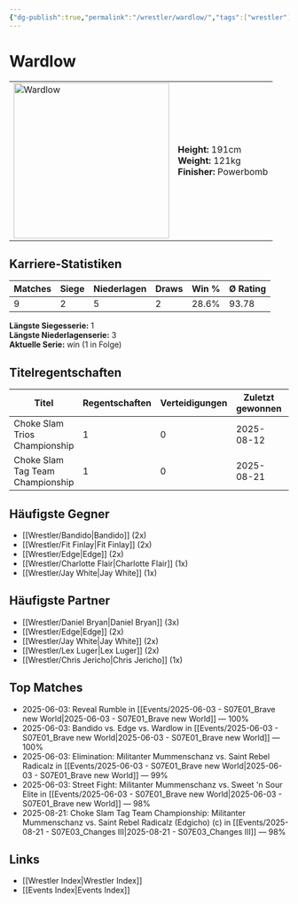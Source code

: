 ```yaml
---
{"dg-publish":true,"permalink":"/wrestler/wardlow/","tags":["wrestler"],"noteIcon":"","created":"2025-08-11T09:33:21.806+02:00"}
---
```



# Wardlow

<table>
<tr>
<td><img src="Wardlow.png" width="280" alt="Wardlow"></td>
<td>
<b>Height:</b> 191cm<br>
<b>Weight:</b> 121kg<br>
<b>Finisher:</b> Powerbomb<br>
</td>
</tr>
</table>

## Karriere-Statistiken

| Matches | Siege | Niederlagen | Draws | Win % | Ø Rating |
|---------|-------|-------------|-------|-------|-----------|
| 9 | 2 | 5 | 2 | 28.6% | 93.78 |

**Längste Siegesserie:** 1<br>**Längste Niederlagenserie:** 3<br>**Aktuelle Serie:** win (1 in Folge)

## Titelregentschaften
| Titel | Regentschaften | Verteidigungen | Zuletzt gewonnen | Aktuell |
|-------|---------------|----------------|------------------|---------|
| Choke Slam Trios Championship | 1 | 0 | 2025-08-12 |  |
| Choke Slam Tag Team Championship | 1 | 0 | 2025-08-21 |  |


## Häufigste Gegner
- [[Wrestler/Bandido\|Bandido]] (2x)
- [[Wrestler/Fit Finlay\|Fit Finlay]] (2x)
- [[Wrestler/Edge\|Edge]] (2x)
- [[Wrestler/Charlotte Flair\|Charlotte Flair]] (1x)
- [[Wrestler/Jay White\|Jay White]] (1x)

## Häufigste Partner
- [[Wrestler/Daniel Bryan\|Daniel Bryan]] (3x)
- [[Wrestler/Edge\|Edge]] (2x)
- [[Wrestler/Jay White\|Jay White]] (2x)
- [[Wrestler/Lex Luger\|Lex Luger]] (2x)
- [[Wrestler/Chris Jericho\|Chris Jericho]] (1x)

## Top Matches
- 2025-06-03: Reveal Rumble in [[Events/2025-06-03 - S07E01_Brave new World\|2025-06-03 - S07E01_Brave new World]] — 100%
- 2025-06-03: Bandido vs. Edge vs. Wardlow in [[Events/2025-06-03 - S07E01_Brave new World\|2025-06-03 - S07E01_Brave new World]] — 100%
- 2025-06-03: Elimination: Militanter Mummenschanz vs. Saint Rebel Radicalz in [[Events/2025-06-03 - S07E01_Brave new World\|2025-06-03 - S07E01_Brave new World]] — 99%
- 2025-06-03: Street Fight: Militanter Mummenschanz vs. Sweet 'n Sour Elite in [[Events/2025-06-03 - S07E01_Brave new World\|2025-06-03 - S07E01_Brave new World]] — 98%
- 2025-08-21: Choke Slam Tag Team Championship: Militanter Mummenschanz vs. Saint Rebel Radicalz (Edgicho) (c) in [[Events/2025-08-21 - S07E03_Changes III\|2025-08-21 - S07E03_Changes III]] — 98%

## Links
- [[Wrestler Index\|Wrestler Index]]
- [[Events Index\|Events Index]]
